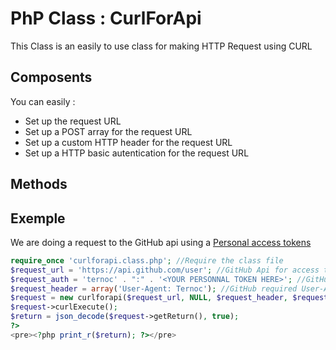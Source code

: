 # PhP Class : CurlForApi

This Class is an easily to use class for making HTTP Request using CURL

## Composents  

You can easily :

* Set up the request URL
* Set up a POST array for the request URL
* Set up a custom HTTP header for the request URL
* Set up a HTTP basic autentication for the request URL

## Methods

## Exemple

We are doing a request to the GitHub api using a [Personal access tokens](https://github.com/settings/tokens)
```php
require_once 'curlforapi.class.php'; //Require the class file
$request_url = 'https://api.github.com/user'; //GitHub Api for access to authenticate user informations
$request_auth = 'ternoc' . ":" . '<YOUR PERSONNAL TOKEN HERE>'; //GitHub required Basic HTTP authentication with UserName and Token
$request_header = array('User-Agent: Ternoc'); //GitHub required User-Agent header
$request = new curlforapi($request_url, NULL, $request_header, $request_auth);
$request->curlExecute();
$return = json_decode($request->getReturn(), true);
?>
<pre><?php print_r($return); ?></pre>

```
